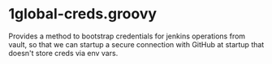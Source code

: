 # 1global-creds.groovy

Provides a method to bootstrap credentials for jenkins operations
from vault, so that we can startup a secure connection with
GitHub at startup that doesn't store creds via env vars.
